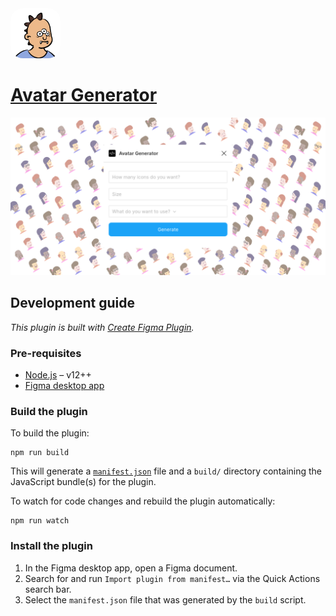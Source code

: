 <img src="images/logo.svg?raw=true" alt="Logo" style="border-radius:25%;" height="80px">

# [Avatar Generator](https://www.figma.com/community/plugin/1087220559503205766/Avatar-Generator)


![Thumbnail](images/thumb.png?raw=true "Thumbnail")

## Development guide

*This plugin is built with [Create Figma Plugin](https://yuanqing.github.io/create-figma-plugin/).*

### Pre-requisites

- [Node.js](https://nodejs.org) – v12++
- [Figma desktop app](https://figma.com/downloads/)

### Build the plugin

To build the plugin:

```shell
npm run build
```

This will generate a [`manifest.json`](https://figma.com/plugin-docs/manifest/) file and a `build/` directory containing the JavaScript bundle(s) for the plugin.

To watch for code changes and rebuild the plugin automatically:

```shell
npm run watch
```

### Install the plugin

1. In the Figma desktop app, open a Figma document.
2. Search for and run `Import plugin from manifest…` via the Quick Actions search bar.
3. Select the `manifest.json` file that was generated by the `build` script.
